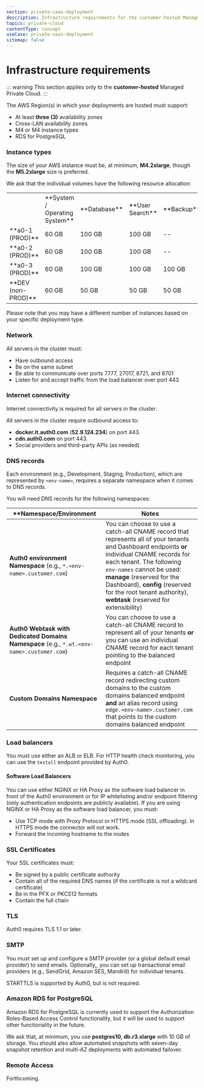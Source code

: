 ```yaml
---
section: private-saas-deployment
description: Infrastructure requirements for the customer-hosted Managed Private Cloud
topics: private-cloud
contentType: concept
useCase: private-saas-deployment
sitemap: false
---
```

# Infrastructure requirements

::: warning
This section applies only to the **customer-hosted** Managed Private Cloud.
:::

The AWS Region(s) in which your deployments are hosted must support:

* At least **three (3)** availability zones
* Cross-LAN availability zones
* M4 or M4 instance types
* RDS for PostgreSQL

### Instance types

The size of your AWS instance must be, at minimum, **M4.2xlarge**, though the **M5.2xlarge** size is preferred.

We ask that the individual volumes have the following resource allocation:

<table class="table">
    <tr>
        <td></td>
        <td>**System / Operating System**</td>
        <td>**Database**</td>
        <td>**User Search**</td>
        <td>**Backup**</td>
    </tr>
    <tr>
        <td>**a0-1 (PROD)**</td>
        <td>60 GB</td>
        <td>100 GB</td>
        <td>100 GB</td>
        <td>--</td>
    </tr>
    <tr>
        <td>**a0-2 (PROD)**</td>
        <td>60 GB</td>
        <td>100 GB</td>
        <td>100 GB</td>
        <td>--</td>
    </tr>
    <tr>
        <td>**a0-3 (PROD)**</td>
        <td>60 GB</td>
        <td>100 GB</td>
        <td>100 GB</td>
        <td>100 GB</td>
    </tr>
    <tr>
        <td>**DEV (non-PROD)**</td>
        <td>60 GB</td>
        <td>50 GB</td>
        <td>50 GB</td>
        <td>50 GB</td>
    </tr>
</table>

Please note that you may have a different number of instances based on your specific deployment type.

### Network

All servers in the cluster must:

* Have outbound access
* Be on the same subnet
* Be able to communicate over ports 7777, 27017, 8721, and 8701
* Listen for and accept traffic from the load balancer over port 443

### Internet connectivity

Internet connectivity is required for all servers in the cluster.

All servers in the cluster require outbound access to:
* **docker.it.auth0.com** (**52.9.124.234**) on port 443.
* **cdn.auth0.com** on port 443.
* Social providers and third-party APIs (as needed)

### DNS records

Each environment (e.g., Development, Staging, Production), which are represented by `<env-name>`, requires a separate namespace when it comes to DNS records.

You will need DNS records for the following namespaces:

| **Namespace/Environment | Notes |
| - | - |
| **Auth0 environment Namespace** (e.g., `*.<env-name>.customer.com`)| You can choose to use a catch-all CNAME record that represents all of your tenants and Dashboard endpoints **or** individual CNAME records for each tenant. The following `env-names` cannot be used: **manage** (reserved for the Dashboard), **config** (reserved for the root tenant authority), **webtask** (reserved for extensibility) |
| **Auth0 Webtask with Dedicated Domains Namespace** (e.g., `*.wt.<env-name>.customer.com`) | You can choose to use a catch-all CNAME record to represent all of your tenants **or** you can use an individual CNAME record for each tenant pointing to the balanced endpoint |
| **Custom Domains Namespace** | Requires a catch-all CNAME record redirecting custom domains to the custom domains balanced endpoint **and** an alias record using `edge.<env-name>.customer.com ` that points to the custom domains balanced endpoint |

### Load balancers

You must use either an ALB or ELB. For HTTP health check monitoring, you can use the `testall` endpoint provided by Auth0.

#### Software Load Balancers

You can use either NGINX or HA Proxy as the software load balancer in front of the Auth0 environment or for IP whitelisting and/or endpoint filtering (only authentication endpoints are publicly available). If you are using NGINX or HA Proxy as the software load balancer, you must:

* Use TCP mode with Proxy Protocol or HTTPS mode (SSL offloading). In HTTPS mode the connector will not work.
* Forward the incoming hostname to the nodes

### SSL Certificates

Your SSL certificates must:

* Be signed by a public certificate authority
* Contain all of the required DNS names (if the certificate is not a wildcard certificate)
* Be in the PFX or PKCS12 formats
* Contain the full chain

### TLS

Auth0 requires TLS 1.1 or later.

### SMTP

You must set up and configure a SMTP provider (or a global default email provider) to send emails. Optionally,, you can set up transactional email providers (e.g., SendGrid, Amazon SES, Mandrill) for individual tenants.

STARTTLS is supported by Auth0, but is not required.

### Amazon RDS for PostgreSQL

Amazon RDS for PostgreSQL is currently used to support the Authorization Roles-Based Access Control functionality, but it will be used to support other functionality in the future.

We ask that, at minimum, you use **postgres10, db.r3.xlarge** with 10 GB of storage. You should also allow automated snapshots with seven-day snapshot retention and multi-AZ deployments with automated failover.

### Remote Access

Forthcoming.